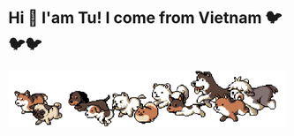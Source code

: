 # __Hi 👋 I'am Tu! I come from Vietnam 🐦🐦🐦__

![puppies running](https://github.com/luongvantuit/luongvantuit/blob/master/puppies.gif?raw=true)

<!-- <p align="center">
  <img src="https://github-readme-stats.vercel.app/api?username=luongvantuit&count_private=true&show_icons=true&theme=algolia" alt="GitHub stats" />
</p> -->
